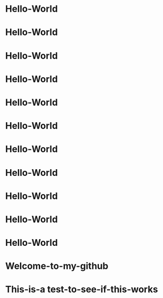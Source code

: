 # Hello-World
# Hello-World
# Hello-World
# Hello-World
# Hello-World
# Hello-World
# Hello-World
# Hello-World
# Hello-World
# Hello-World
# Hello-World
# Welcome-to-my-github
# This-is-a test-to-see-if-this-works

